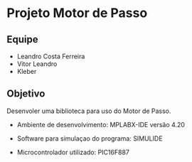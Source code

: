 # Projeto Motor de Passo

## Equipe 

* Leandro Costa Ferreira
* Vitor Leandro
* Kleber

## Objetivo

Desenvoler uma biblioteca para uso do Motor de Passo.

* Ambiente de desenvolvimento: MPLABX-IDE versão 4.20

* Software para simulaçao do programa: SIMULIDE

* Microcontrolador utilizado: PIC16F887
